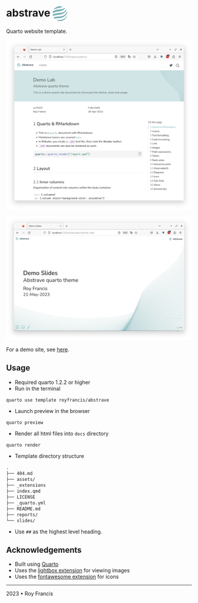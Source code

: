 # abstrave <span><a href="https://github.com/royfrancis/abstrave"><img src="assets/logos/logo.png" style="height:40px;vertical-align:middle;"></a></span> 

Quarto website template.

![Report preview](preview-report.png)

![Slide preview](preview-slide.png)

For a demo site, see [here](https://royfrancis.github.io/abstrave).

## Usage

- Required quarto 1.2.2 or higher
- Run in the terminal

```
quarto use template royfrancis/abstrave
```

- Launch preview in the browser

```
quarto preview
```

- Render all html files into `docs` directory

```
quarto render
```


- Template directory structure

```
.
├── 404.md
├── assets/
├── _extensions
├── index.qmd
├── LICENSE
├── _quarto.yml
├── README.md
├── reports/
└── slides/
```

- Use `##` as the highest level heading.

## Acknowledgements

- Built using [Quarto](https://quarto.org/)
- Uses the [lightbox extension](https://github.com/quarto-ext/lightbox) for viewing images
- Uses the [fontawesome extension](https://github.com/quarto-ext/fontawesome) for icons

---

2023 • Roy Francis
